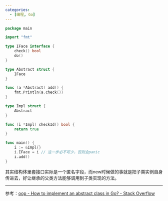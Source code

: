 ```yaml
---
categories:
  - [编程, Go]
---
```


```go
package main

import "fmt"

type IFace interface {
    check() bool
    do()
}

type Abstract struct {
    IFace
}

func (a *Abstract) add() {
    fmt.Println(a.check())
}

type Impl struct {
    Abstract
}

func (i *Impl) checkId() bool {
    return true
}

func main() {
    i := &Impl{}
    i.IFace = i // 这一步必不可少，否则会panic
    i.add()
}
```

其实结构体里套接口实际是一个匿名字段，而new时候做的事就是把子类实例自身传进去，好让继承的父类方法能够调用到子类实现的方法。

***

参考：[oop - How to implement an abstract class in Go? - Stack Overflow](https://stackoverflow.com/questions/30261032/how-to-implement-an-abstract-class-in-go)